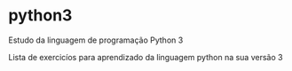 # python3
Estudo da linguagem de programação Python 3

Lista de exercicíos para aprendizado da linguagem python na sua versão 3
